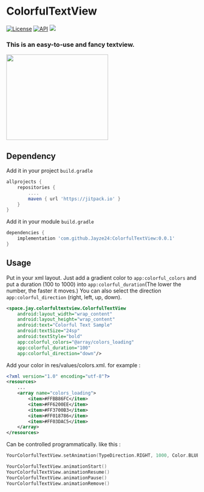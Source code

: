 # ColorfulTextView
[![License](https://img.shields.io/badge/License-Apache_2.0-orange.svg)](https://opensource.org/licenses/Apache-2.0)
[![API](https://img.shields.io/badge/API-23%2B-blue.svg?style=flat)](https://android-arsenal.com/api?level=23)
[![](https://jitpack.io/v/Jayze24/ColorfulTextView.svg)](https://jitpack.io/#Jayze24/ColorfulTextView)

### This is an easy-to-use and fancy textview.
<img src="https://github.com/Jayze24/ColorfulTextView/blob/main/sample/src/main/res/raw/colorfult_textview_sample.gif" width="268" height="225">

## Dependency
Add it in your project `build.gradle` 
```gradle
allprojects {
    repositories {
        ....
        maven { url 'https://jitpack.io' }
    }
}
```
Add it in your module `build.gradle` 
```gradle
dependencies {
    implementation 'com.github.Jayze24:ColorfulTextView:0.0.1'
}
```
## Usage
Put in your xml layout. Just add a gradient color to `app:colorful_colors` and put a duration (100 to 1000) into `app:colorful_duration`(The lower the number, the faster it moves.) You can also select the direction `app:colorful_direction` (right, left, up, down).
```xml
<space.jay.colorfultextview.ColorfulTextView
    android:layout_width="wrap_content"
    android:layout_height="wrap_content"
    android:text="Colorful Text Sample"
    android:textSize="24sp"
    android:textStyle="bold"
    app:colorful_colors="@array/colors_loading"
    app:colorful_duration="100"
    app:colorful_direction="down"/>
```
Add your color in res/values/colors.xml. for example :
```xml
<?xml version="1.0" encoding="utf-8"?>
<resources>
	...
    <array name="colors_loading">
        <item>#FFBB86FC</item>
        <item>#FF6200EE</item>
        <item>#FF3700B3</item>
        <item>#FF018786</item>
        <item>#FF03DAC5</item>
    </array>
</resources>
```
Can be controlled programmatically. like this : 
```kotlin
YourColorfulTextView.setAnimation(TypeDirection.RIGHT, 1000, Color.BLUE, Color.GRAY, Color.GREEN, Color.CYAN)

YourColorfulTextView.animationStart()
YourColorfulTextView.animationResume()
YourColorfulTextView.animationPause()
YourColorfulTextView.animationRemove()
```

